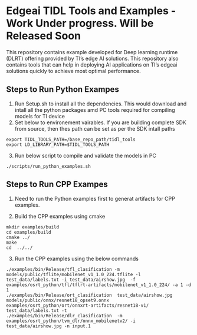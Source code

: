 # Edgeai TIDL Tools and Examples - Work Under progress. Will be Released Soon

This repository contains example developed for Deep learning runtime (DLRT) offering provided by TI’s edge AI solutions. This repository also contains tools that can help in deploying AI applications on TI’s edgeai solutions quickly to achieve most optimal performance.

## Steps to Run Python Exampes

1. Run Setup.sh to install all the dependencies. This would download and intall all the python packages amd PC tools required for compiling models for TI device
2. Set below to environement vairables. If you are building complete SDK from source, then thes path can be set as per the SDK intall paths

```
export TIDL_TOOLS_PATH=/base_repo_path/tidl_tools
export LD_LIBRARY_PATH=$TIDL_TOOLS_PATH 
```
3. Run below script to compile and validate the models in PC
```
./scripts/run_python_examples.sh
```
## Steps to Run CPP Exampes
1. Need to run the Python examples first to generat artifacts for CPP examples.

2. Build the CPP examples using cmake
```
mkdir examples/build
cd examples/build
cmake ../
make
cd  ../../
```

3. Run the CPP examples using the below commands
```
./examples/bin/Release/tfl_clasification -m models/public/tflite/mobilenet_v1_1.0_224.tflite -l test_data/labels.txt -i test_data/airshow.jpg  -f examples/osrt_python/tfl/tflrt-artifacts/mobilenet_v1_1.0_224/ -a 1 -d 1
./examples/bin/Release/ort_clasification  test_data/airshow.jpg models/public/onnx/resnet18_opset9.onnx examples/osrt_python/ort/onnxrt-artifacts/resnet18-v1/ test_data/labels.txt -t
./examples/bin/Release/dlr_clasification  -m examples/osrt_python/tvm_dlr/onnx_mobilenetv2/ -i test_data/airshow.jpg -n input.1
```
